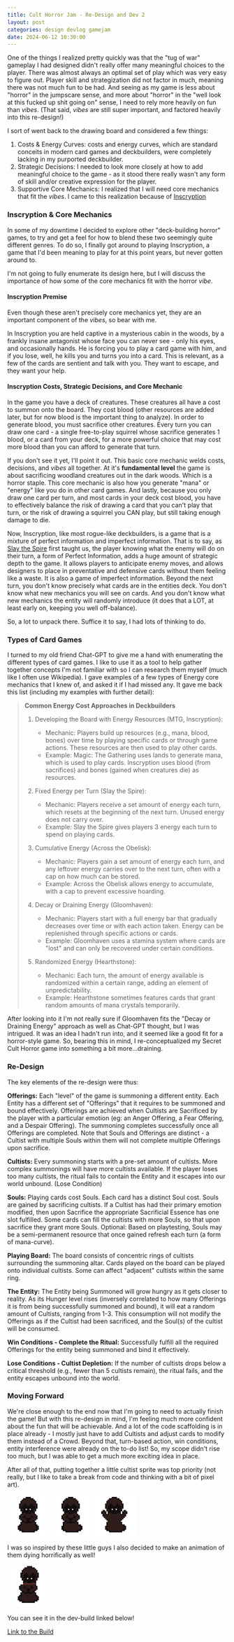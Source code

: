 ```yaml
---
title: Cult Horror Jam - Re-Design and Dev 2
layout: post
categories: design devlog gamejam
date: 2024-06-12 10:30:00
---
```


One of the things I realized pretty quickly was that the "tug of war" gameplay I had designed didn't really offer many meaningful choices to the player. There was almost always an optimal set of play which was very easy to figure out. Player skill and strategization did not factor in much, meaning there was not much fun to be had. And seeing as my game is less about "horror" in the jumpscare sense, and more about "horror" in the "well look at this fucked up shit going on" sense, I need to rely more heavily on fun than *vibes*. (That said, *vibes* are still super important, and factored heavily into this re-design!)

<!--more-->

I sort of went back to the drawing board and considered a few things:
1. Costs & Energy Curves: costs and energy curves, which are standard conceits in modern card games and deckbuilders, were completely lacking in my purported deckbuilder. 
1. Strategic Decisions: I needed to look more closely at how to add meaningful choice to the game - as it stood there really wasn't any form of skill and/or creative expression for the player. 
1. Supportive Core Mechanics: I realized that I will need core mechanics that fit the *vibes*. I came to this realization because of [Inscryption](https://store.steampowered.com/app/1092790/Inscryption/)

### Inscryption & Core Mechanics

In some of my downtime I decided to explore other "deck-building horror" games, to try and get a feel for how to blend these two seemingly quite different genres. To do so, I finally got around to playing Inscryption, a game that I'd been meaning to play for at this point years, but never gotten around to.

I'm not going to fully enumerate its design here, but I will discuss the importance of how some of the core mechanics fit with the horror *vibe*. 

#### Inscryption Premise
Even though these aren't precisely core mechanics yet, they are an important component of the *vibes*, so bear with me.

In Inscryption you are held captive in a mysterious cabin in the woods, by a frankly insane antagonist whose face you can never see - only his eyes, and occasionally hands. He is forcing you to play a card game with him, and if you lose, well, he kills you and turns you into a card. This is relevant, as a few of the cards are sentient and talk with you. They want to escape, and they want your help. 

#### Inscryption Costs, Strategic Decisions, and Core Mechanic

In the game you have a deck of creatures. These creatures all have a cost to summon onto the board. They cost blood (other resources are added later, but for now blood is the important thing to analyze). In order to generate blood, you must sacrifice other creatures. Every turn you can draw one card - a single free-to-play squirrel whose sacrifice generates 1 blood, or a card from your deck, for a more powerful choice that may cost more blood than you can afford to generate that turn.

If you don't see it yet, I'll point it out. This basic core mechanic welds costs, decisions, and *vibes* all together. At it's **fundamental level** the game is about sacrificing woodland creatures out in the dark woods. Which is a horror staple. This core mechanic is also how you generate "mana" or "energy" like you do in other card games. And lastly, because you only draw one card per turn, and most cards in your deck cost blood, you have to effectively balance the risk of drawing a card that you can't play that turn, or the risk of drawing a squirrel you CAN play, but still taking enough damage to die.

Now, Inscryption, like most rogue-like deckbuilders, is a game that is a mixture of perfect information and imperfect information. That is to say, as [Slay the Spire](https://store.steampowered.com/app/646570/Slay_the_Spire/) first taught us, the player knowing what the enemy will do on their turn, a form of Perfect Information, adds a huge amount of strategic depth to the game. It allows players to anticipate enemy moves, and allows designers to place in preventative and defensive cards without them feeling like a waste. It is also a game of imperfect information. Beyond the next turn, you don't know precisely what cards are in the entities deck. You don't know what new mechanics you will see on cards. And you don't know what new mechanics the entity will randomly introduce (it does that a LOT, at least early on, keeping you well off-balance).

So, a lot to unpack there. Suffice it to say, I had lots of thinking to do.

### Types of Card Games

I turned to my old friend Chat-GPT to give me a hand with enumerating the different types of card games. I like to use it as a tool to help gather together concepts I'm not familiar with so I can research them myself (much like I often use Wikipedia). I gave examples of a few types of Energy core mechanics that I knew of, and asked it if I had missed any. It gave me back this list (including my examples with further detail):

> **Common Energy Cost Approaches in Deckbuilders**
>
> 1. Developing the Board with Energy Resources (MTG, Inscryption):
>     * Mechanic: Players build up resources (e.g., mana, blood, bones) over time by playing specific cards or through game actions. These resources are then used to play other cards.
>     * Example: Magic: The Gathering uses lands to generate mana, which is used to play cards. Inscryption uses blood (from sacrifices) and bones (gained when creatures die) as resources.
> 
> 1. Fixed Energy per Turn (Slay the Spire):
>     * Mechanic: Players receive a set amount of energy each turn, which resets at the beginning of the next turn. Unused energy does not carry over.
>     * Example: Slay the Spire gives players 3 energy each turn to spend on playing cards.
> 
> 1. Cumulative Energy (Across the Obelisk):
>     * Mechanic: Players gain a set amount of energy each turn, and any leftover energy carries over to the next turn, often with a cap on how much can be stored.
>     * Example: Across the Obelisk allows energy to accumulate, with a cap to prevent excessive hoarding.
> 
> 1. Decay or Draining Energy (Gloomhaven):
>     * Mechanic: Players start with a full energy bar that gradually decreases over time or with each action taken. Energy can be replenished through specific actions or cards.
>     * Example: Gloomhaven uses a stamina system where cards are "lost" and can only be recovered under certain conditions.
> 
> 1. Randomized Energy (Hearthstone):
>     * Mechanic: Each turn, the amount of energy available is randomized within a certain range, adding an element of unpredictability.
>     * Example: Hearthstone sometimes features cards that grant random amounts of mana crystals temporarily.

After looking into it I'm not really sure if Gloomhaven fits the "Decay or Draining Energy" approach as well as Chat-GPT thought, but I was intrigued. It was an idea I hadn't run into, and it seemed like a good fit for a horror-style game. So, bearing this in mind, I re-conceptualized my Secret Cult Horror game into something a bit more...draining.

### Re-Design

The key elements of the re-design were thus:

**Offerings:** Each "level" of the game is summoning a different entity. Each Entity has a different set of "Offerings" that it requires to be summoned and bound effectively. Offerings are achieved when Cultists are Sacrificed by the player with a particular emotion (eg: an Anger Offering, a Fear Offering, and a Despair Offering). The summoning completes successfully once all Offerings are completed. Note that Souls and Offerings are distinct - a Cultist with multiple Souls within them will not complete multiple Offerings upon sacrifice.

**Cultists:** Every summoning starts with a pre-set amount of cultists. More complex summonings will have more cultists available. If the player loses too many cultists, the ritual fails to contain the Entity and it escapes into our world unbound. (Lose Condition)

**Souls:** Playing cards cost Souls. Each card has a distinct Soul cost. Souls are gained by sacrificing cultists. If a Cultist has had their primary emotion modified, then upon Sacrifice the appropriate Sacrificial Essence has one slot fulfilled. Some cards can fill the cultists with more Souls, so that upon sacrifice they grant more Souls. Optional: Based on playtesting, Souls may be a semi-permanent resource that once gained refresh each turn (a form of mana-curve).

**Playing Board:** The board consists of concentric rings of cultists surrounding the summoning altar. Cards played on the board can be played onto individual cultists. Some can affect "adjacent" cultists within the same ring.

**The Entity:** The Entity being Summoned will grow hungry as it gets closer to reality. As its Hunger level rises (inversely correlated to how many Offerings it is from being successfully summoned and bound), it will eat a random amount of Cultists, ranging from 1-3. This consumption will not modify the Offerings as if the Cultist had been sacrificed, and the Soul(s) of the cultist will be consumed.

**Win Conditions - Complete the Ritual:** Successfully fulfill all the required Offerings for the entity being summoned and bind it effectively.

**Lose Conditions - Cultist Depletion:** If the number of cultists drops below a critical threshold (e.g., fewer than 5 cultists remain), the ritual fails, and the entity escapes unbound into the world.


### Moving Forward

We're close enough to the end now that I'm going to need to actually finish the game! But with this re-design in mind, I'm feeling much more confident about the fun that will be achievable. And a lot of the code scaffolding is in place already - I mostly just have to add Cultists and adjust cards to modify them instead of a Crowd. Beyond that, turn-based action, win conditions, entity interference were already on the to-do list! So, my scope didn't rise too much, but I was able to get a much more exciting idea in place. 

After all of that, putting together a little cultist sprite was top priority (not really, but I like to take a break from code and thinking with a bit of pixel art).

<img src="/assets/secret-cult-horror-jam/BaseCultist.gif" class="pixel-art" width=96 />
<img src="/assets/secret-cult-horror-jam/BaseCultist-Chant.gif" width=96 />
<img src="/assets/secret-cult-horror-jam/BaseCultist-Ritual.gif" width=96 />

I was so inspired by these little guys I also decided to make an animation of them dying horrifically as well! 

<img src="/assets/secret-cult-horror-jam/BaseCultist-FullDeath.gif" width=96 />

You can see it in the dev-build linked below!

<a href="/assets/secret-cult-horror-jam/dev2/" target="_blank">Link to the Build</a>